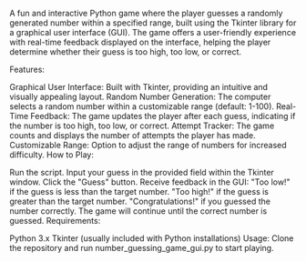 A fun and interactive Python game where the player guesses a randomly generated number within a specified range, built using the Tkinter library for a graphical user interface (GUI). The game offers a user-friendly experience with real-time feedback displayed on the interface, helping the player determine whether their guess is too high, too low, or correct.

Features:

Graphical User Interface: Built with Tkinter, providing an intuitive and visually appealing layout.
Random Number Generation: The computer selects a random number within a customizable range (default: 1-100).
Real-Time Feedback: The game updates the player after each guess, indicating if the number is too high, too low, or correct.
Attempt Tracker: The game counts and displays the number of attempts the player has made.
Customizable Range: Option to adjust the range of numbers for increased difficulty.
How to Play:

Run the script.
Input your guess in the provided field within the Tkinter window.
Click the "Guess" button.
Receive feedback in the GUI:
"Too low!" if the guess is less than the target number.
"Too high!" if the guess is greater than the target number.
"Congratulations!" if you guessed the number correctly.
The game will continue until the correct number is guessed.
Requirements:

Python 3.x
Tkinter (usually included with Python installations)
Usage: Clone the repository and run number_guessing_game_gui.py to start playing. 

